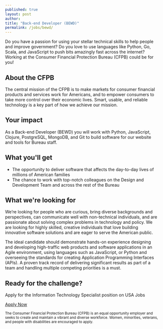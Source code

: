 ```yaml
---
published: true
layout: post
author:
title: "Back-end Developer (BEWD)"
permalink: /jobs/bewd/
---
```


Do you have a passion for using your stellar technical skills to help people
and improve government? Do you love to use languages like Python, Go,
Scala, and JavaScript to push bits amazingly fast across the internet? Working
at the Consumer Financial Protection Bureau (CFPB) could be for you!

## About the CFPB

The central mission of the CFPB is to make markets for consumer financial
products and services work for Americans, and to empower consumers to take
more control over their economic lives. Smart, usable, and reliable technology
is a key part of how we achieve our mission.

## Your impact

As a Back-end Developer (BEWD) you will work with Python, JavaScript, Clojure,
PostgreSQL, MongoDB, and Git to build software for our website and tools
for Bureau staff.

## What you'll get

- The opportunity to deliver software that affects the day-to-day lives of millions of American families
- The chance to work with top-notch colleagues on the Design and Development Team and across the rest of the Bureau

## What we're looking for

We’re looking for people who are curious, bring diverse backgrounds
and perspectives, can communicate well with non-technical individuals,
and are passionate about solving complex problems in technology and policy.
We are looking for highly skilled, creative individuals that love
building innovative software solutions and are eager to serve the American public.

The ideal candidate should demonstrate hands-on experience designing and
developing high-traffic web products and software applications in an Agile
environment, using languages such as JavaScript, or Python and overseeing the
standards for creating Application Programming Interfaces (APIs). A proven
track record of delivering significant results as part of a team and handling
multiple competing priorities is a must.

## Ready for the challenge?

Apply for the Information Technology Specialist position on USA Jobs

<a class="btn btn__super" href="https://www.usajobs.gov/GetJob/ViewDetails/405469200">Apply Now</a>

<small>The Consumer Financial Protection Bureau (CFPB) is an equal
opportunity employer and seeks to create and maintain a
vibrant and diverse workforce. Women, minorities, veterans,
and people with disabilities are encouraged to apply.</small>
